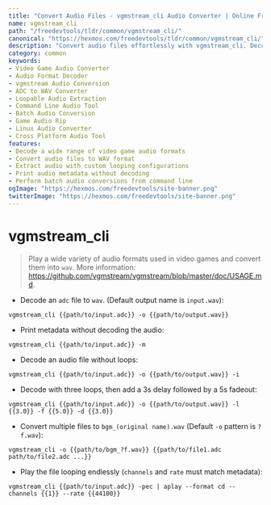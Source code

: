 ```yaml
---
title: "Convert Audio Files - vgmstream_cli Audio Converter | Online Free DevTools by Hexmos"
name: vgmstream_cli
path: "/freedevtools/tldr/common/vgmstream_cli/"
canonical: "https://hexmos.com/freedevtools/tldr/common/vgmstream_cli/"
description: "Convert audio files effortlessly with vgmstream_cli. Decode various video game audio formats to WAV with advanced looping and fade options. Free online tool, no registration required."
category: common
keywords:
- Video Game Audio Converter
- Audio Format Decoder
- vgmstream Audio Conversion
- ADC to WAV Converter
- Loopable Audio Extraction
- Command Line Audio Tool
- Batch Audio Conversion
- Game Audio Rip
- Linux Audio Converter
- Cross Platform Audio Tool
features:
- Decode a wide range of video game audio formats
- Convert audio files to WAV format
- Extract audio with custom looping configurations
- Print audio metadata without decoding
- Perform batch audio conversions from command line
ogImage: "https://hexmos.com/freedevtools/site-banner.png"
twitterImage: "https://hexmos.com/freedevtools/site-banner.png"
---
```


# vgmstream_cli

> Play a wide variety of audio formats used in video games and convert them into `wav`.
> More information: <https://github.com/vgmstream/vgmstream/blob/master/doc/USAGE.md>.

- Decode an `adc` file to `wav`. (Default output name is `input.wav`):

`vgmstream_cli {{path/to/input.adc}} -o {{path/to/output.wav}}`

- Print metadata without decoding the audio:

`vgmstream_cli {{path/to/input.adc}} -m`

- Decode an audio file without loops:

`vgmstream_cli {{path/to/input.adc}} -o {{path/to/output.wav}} -i`

- Decode with three loops, then add a 3s delay followed by a 5s fadeout:

`vgmstream_cli {{path/to/input.adc}} -o {{path/to/output.wav}} -l {{3.0}} -f {{5.0}} -d {{3.0}}`

- Convert multiple files to `bgm_(original name).wav` (Default `-o` pattern is `?f.wav`):

`vgmstream_cli -o {{path/to/bgm_?f.wav}} {{path/to/file1.adc path/to/file2.adc ...}}`

- Play the file looping endlessly (`channels` and `rate` must match metadata):

`vgmstream_cli {{path/to/input.adc}} -pec | aplay --format cd --channels {{1}} --rate {{44100}}`
